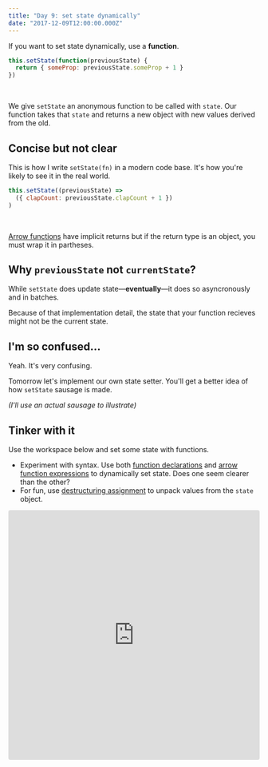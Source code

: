 ```yaml
---
title: "Day 9: set state dynamically"
date: "2017-12-09T12:00:00.000Z"
---
```


<div class="measure">

If you want to set state dynamically, use a **function**.

```js
this.setState(function(previousState) {
  return { someProp: previousState.someProp + 1 }
})
```
<br />

We give `setState` an anonymous function to be called with `state`.
Our function takes that `state` and returns a new object with new values derived from the old.

## Concise but not clear

This is how I write `setState(fn)` in a modern code base.
It's how you're likely to see it in the real world.

```js
this.setState((previousState) =>
  ({ clapCount: previousState.clapCount + 1 })
)
```
<br />

[Arrow functions](https://developer.mozilla.org/en-US/docs/Web/JavaScript/Reference/Functions/Arrow_functions) have implicit returns
but if the return type is an object, you must wrap it in partheses.

## Why `previousState` not `currentState`?

While `setState` does update state—**eventually**—it does so asyncronously and in batches.

Because of that implementation detail, the state that your function recieves might not be the current state.

## I'm so confused...

Yeah.
It's very confusing.

Tomorrow let's implement our own state setter.
You'll get a better idea of how `setState` sausage is made.

_(I'll use an actual sausage to illustrate)_

## Tinker with it

Use the workspace below and set some state with functions.
* Experiment with syntax. Use both [function declarations](https://developer.mozilla.org/en-US/docs/Web/JavaScript/Reference/Statements/function) and [arrow function expressions](https://developer.mozilla.org/en-US/docs/Web/JavaScript/Reference/Functions/Arrow_functions) to dynamically set state. Does one seem clearer than the other?
* For fun, use [destructuring assignment](https://developer.mozilla.org/en-US/docs/Web/JavaScript/Reference/Operators/Destructuring_assignment) to unpack values from the `state` object.

</div>

<iframe src="https://codesandbox.io/embed/r7pzm1p7kn" style="width:100%; height:500px; border:0; border-radius: 4px; overflow:hidden;" sandbox="allow-modals allow-forms allow-popups allow-scripts allow-same-origin"></iframe>